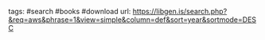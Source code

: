 tags: #search #books #download
url: https://libgen.is/search.php?&req=aws&phrase=1&view=simple&column=def&sort=year&sortmode=DESC